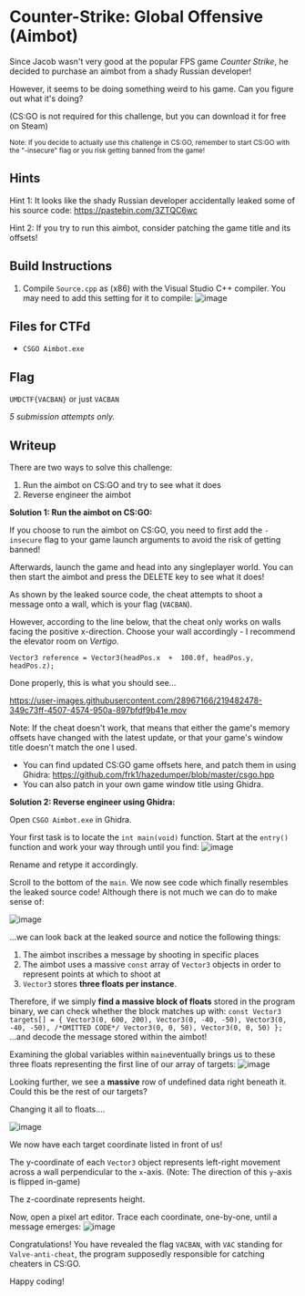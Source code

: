 


# Counter-Strike: Global Offensive (Aimbot)

Since Jacob wasn't very good at the popular FPS game *Counter Strike*, he decided to purchase an aimbot from a shady Russian developer! 

However, it seems to be doing something weird to his game. Can you figure out what it's doing? 

(CS:GO is not required for this challenge, but you can download it for free on Steam) 

<small>Note: If you decide to actually use this challenge in CS:GO, remember to start CS:GO with the "-insecure" flag or you risk getting banned from the game!</small>

## Hints
Hint 1: It looks like the shady Russian developer accidentally leaked some of his source code: https://pastebin.com/3ZTQC6wc

Hint 2: If you try to run this aimbot, consider patching the game title and its offsets!

## Build Instructions

 1. Compile `Source.cpp` as (x86) with the Visual Studio C++ compiler.  You may need to add this setting for it to compile: ![image](https://user-images.githubusercontent.com/28967166/219470336-6e23f810-7936-4ad6-9769-1f4e9410bbb4.png)


## Files for CTFd

 - `CSGO Aimbot.exe`

## Flag

`UMDCTF{VACBAN}` or just `VACBAN`

*5 submission attempts only.*

## Writeup

 There are two ways to solve this challenge:
 
 1. Run the aimbot on CS:GO and try to see what it does
 2. Reverse engineer the aimbot 
 

 **Solution 1: Run the aimbot on CS:GO:**

 If you choose to run the aimbot on CS:GO, you need to first add the `-insecure` flag to your game launch arguments to avoid the risk of getting banned!

Afterwards, launch the game and head into any singleplayer world. You can then start the aimbot and press the DELETE key to see what it does! 

As shown by the leaked source code, the cheat attempts to shoot a message onto a wall, which is your flag (`VACBAN`).

However, according to the line below, that the cheat only works on walls facing the positive x-direction. Choose your wall accordingly - I recommend the elevator room on *Vertigo*.

`Vector3 reference = Vector3(headPos.x  +  100.0f, headPos.y, headPos.z);`

Done properly, this is what you should see...

https://user-images.githubusercontent.com/28967166/219482478-349c73ff-4507-4574-950a-897bfdf9b41e.mov

Note: If the cheat doesn't work, that means that either the game's memory offsets have changed with the latest update, or that your game's window title doesn't match the one I used. 

 - You can find updated CS:GO game offsets here, and patch them in using Ghidra: https://github.com/frk1/hazedumper/blob/master/csgo.hpp
 - You can also patch in your own game window title using Ghidra.
 
 
 
 **Solution 2: Reverse engineer using Ghidra:**


Open `CSGO Aimbot.exe` in Ghidra. 

Your first task is to locate the `int main(void)` function. Start at the `entry()` function and work your way through until you find:
![image](https://user-images.githubusercontent.com/28967166/219517495-ab973951-45d1-43a3-a63c-33ab3ca641c9.png)

Rename and retype it accordingly. 

Scroll to the bottom of the `main`. We now see code which finally resembles the leaked source code! Although there is not much we can do to make sense of:

![image](https://user-images.githubusercontent.com/28967166/219518309-882532a6-d3fe-42c8-9d98-b62f382ec8fb.png)

...we can look back at the leaked source and notice the following things:

 1. The aimbot inscribes a message by shooting in specific places
 2. The aimbot uses a massive `const` array of `Vector3` objects in order to represent points at which to shoot at
 3. `Vector3` stores **three floats per instance**. 

Therefore, if we simply __find a massive block of floats__ stored in the program binary, we can check whether the block matches up with:
`const Vector3 targets[] = {
Vector3(0, 600, 200),
Vector3(0, -40, -50),
Vector3(0, -40, -50),
/*OMITTED CODE*/
Vector3(0, 0, 50),
Vector3(0, 0, 50)
};`
...and decode the message stored within the aimbot!

Examining the global variables within `main`eventually brings us to these three floats representing the first line of our array of targets:
![image](https://user-images.githubusercontent.com/28967166/219519621-c8bd56a5-bfc0-4c72-9794-1ae5a7de9553.png)

Looking further, we see a **massive** row of undefined data right beneath it. Could this be the rest of our targets?

Changing it all to floats....

![image](https://user-images.githubusercontent.com/28967166/219520151-fef81562-8ee9-4808-8248-aff263acc3f0.png)

We now have each target coordinate listed in front of us! 

The y-coordinate of each `Vector3` object represents left-right movement across a wall perpendicular to the `x`-axis. (Note: The direction of this `y`-axis is flipped in-game)

The z-coordinate represents height.

Now, open a pixel art editor. Trace each coordinate, one-by-one, until a message emerges: 
![image](https://user-images.githubusercontent.com/28967166/219521240-9449c2ae-01bc-454d-9c12-d43f0852ed5b.png)

Congratulations! You have revealed the flag `VACBAN`, with `VAC` standing for `Valve-anti-cheat`, the program supposedly responsible for catching cheaters in CS:GO. 

Happy coding!

